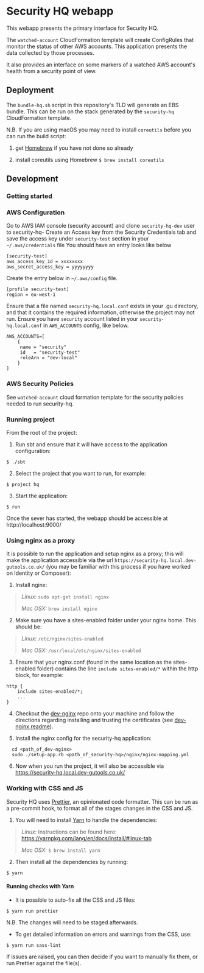 Security HQ webapp
==================

This webapp presents the primary interface for Security HQ.

The `watched-account` CloudFormation template will create ConfigRules
that monitor the status of other AWS accounts. This application
presents the data collected by those processes.

It also provides an interface on some markers of a watched AWS
account's health from a security point of view.


## Deployment

The `bundle-hq.sh` script in this repository's TLD will generate an EBS
bundle. This can be run on the stack generated by the `security-hq`
CloudFormation template.

N.B. If you are using macOS you may need to install `coreutils` before you can run the build script:

1) get [Homebrew](https://brew.sh/) if you have not done so already

2) install coreutils using Homebrew `$ brew install coreutils`


## Development

### Getting started

### AWS Configuration
Go to AWS IAM console (security account) and clone `security-hq-dev` user to security-hq-<yourname>
Create an Access key from the Security Credentials tab and save the access key under `security-test` section in your `~/.aws/credentials` file
You should have an entry looks like below
```
[security-test]
aws_access_key_id = xxxxxxxx
aws_secret_access_key = yyyyyyyy
```
Create the entry below in `~/.aws/config` file.
```
[profile security-test]
region = eu-west-1   
```

Ensure that a file named `security-hq.local.conf` exists in your .gu directory, and that it contains the required information, otherwise the project may not run.
Ensure you have `security` account listed in your `security-hq.local.conf` in `AWS_ACCOUNTS` config, like below.

```
AWS_ACCOUNTS=[
    {
     name = "security"
     id   = "security-test"
     roleArn = "dev-local"
    }
]
```

### AWS Security Policies
See ```watched-account``` cloud formation template for the security policies needed to run security-hq.

### Running project
From the root of the project:

1. Run sbt and ensure that it will have access to the application configuration:

`$ ./sbt`

2. Select the project that you want to run, for example:

`$ project hq`

3. Start the application:

`$ run`

Once the sever has started, the webapp should be accessible at http://localhost:9000/

### Using nginx as a proxy

It is possible to run the application and setup nginx as a proxy; this will make the application accessible via the url `https://security-hq.local.dev-gutools.co.uk/` (you may be familiar with this process if you have worked on Identity or Composer):

1. Install nginx:
  > *Linux:*   ```sudo apt-get install nginx```
  >
  > *Mac OSX:* ```brew install nginx```

2. Make sure you have a sites-enabled folder under your nginx home. This should be:
  > *Linux:* ```/etc/nginx/sites-enabled```
  >
  > *Mac OSX:* ```/usr/local/etc/nginx/sites-enabled```

3. Ensure that your nginx.conf (found in the same location as the sites-enabled folder) contains the line `include sites-enabled/*` within the http block, for example:

  ```
  http {
      include sites-enabled/*;
      ...
  }
  ```

4. Checkout the [dev-nginx](https://github.com/guardian/dev-nginx) repo onto your machine and follow the directions regarding installing and trusting the certificates (see [dev-nginx readme](https://github.com/guardian/dev-nginx)).

5. Install the nginx config for the security-hq application:

  ```
    cd <path_of_dev-nginx>
    sudo ./setup-app.rb <path_of_security-hq>/nginx/nginx-mapping.yml
  ```

6. Now when you run the project, it will also be accessible via https://security-hq.local.dev-gutools.co.uk/

### Working with CSS and JS

Security HQ uses [Prettier](https://prettier.io), an opinionated code formatter. This can be run as a pre-commit hook, to format all of the stages changes in the CSS and JS.

1. You will need to install [Yarn](https://yarnpkg.com) to handle the dependencies:
  > *Linux:* Instructions can be found here: https://yarnpkg.com/lang/en/docs/install/#linux-tab
  >
  > *Mac OSX:* `$ brew install yarn`

2. Then install all the dependencies by running:

`$ yarn`


#### Running checks with Yarn

- It is possible to auto-fix all the CSS and JS files:

`$ yarn run prettier`

N.B. The changes will need to be staged afterwards.


- To get detailed information on errors and warnings from the CSS, use:

`$ yarn run sass-lint`

If issues are raised, you can then decide if you want to manually fix them, or run Prettier against the file(s).
